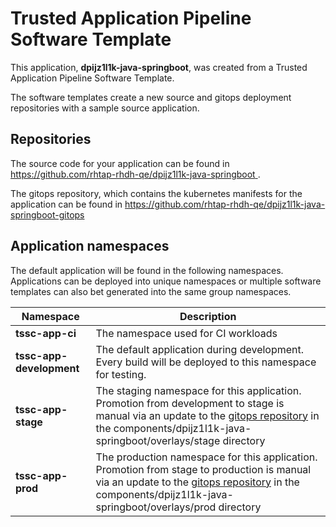 # Trusted Application Pipeline Software Template

This application, **dpijz1l1k-java-springboot**, was created from a Trusted Application Pipeline Software Template.

The software templates create a new source and gitops deployment repositories with a sample source application. 

## Repositories

The source code for your application can be found in [https://github.com/rhtap-rhdh-qe/dpijz1l1k-java-springboot ](https://github.com/rhtap-rhdh-qe/dpijz1l1k-java-springboot ).
 
The gitops repository, which contains the kubernetes manifests for the application can be found in 
[https://github.com/rhtap-rhdh-qe/dpijz1l1k-java-springboot-gitops ](https://github.com/rhtap-rhdh-qe/dpijz1l1k-java-springboot-gitops ) 

## Application namespaces 

The default application will be found in the following namespaces. Applications can be deployed into unique namespaces or multiple software templates can also bet generated into the same group namespaces.  

|  Namespace   |  Description   |  
| -------- | -------- |
| **tssc-app-ci** | The namespace used for CI workloads |
| **tssc-app-development** | The default application during development. Every build will be deployed to this namespace for testing. |
| **tssc-app-stage** | The staging namespace for this application. Promotion from development to stage is manual via an update to the [gitops repository](https://github.com/rhtap-rhdh-qe/dpijz1l1k-java-springboot-gitops ) in the components/dpijz1l1k-java-springboot/overlays/stage directory |
| **tssc-app-prod** | The production namespace for this application. Promotion from stage to production is manual via an update to the [gitops repository](https://github.com/rhtap-rhdh-qe/dpijz1l1k-java-springboot-gitops ) in the components/dpijz1l1k-java-springboot/overlays/prod directory |